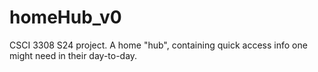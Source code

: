 # homeHub_v0
CSCI 3308 S24 project. A home "hub", containing quick access info one might need in their day-to-day.
